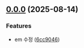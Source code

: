 ## [0.0.0](https://github.com/mlnwns/snap-spot-journey/compare/v0.1.0...v0.0.0) (2025-08-14)

### Features

* em 수정 ([6cc9046](https://github.com/mlnwns/snap-spot-journey/commit/6cc90466c9d9a40414666304c1727e38504f556a))
